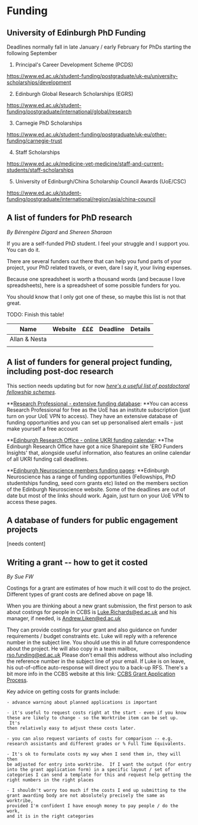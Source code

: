 Funding
=======

University of Edinburgh PhD Funding
-----------------------------------

Deadlines normally fall in late January / early February for PhDs
starting the following September

1. Principal's Career Development Scheme (PCDS)

<https://www.ed.ac.uk/student-funding/postgraduate/uk-eu/university-scholarships/development>

2. Edinburgh Global Research Scholarships (EGRS)

<https://www.ed.ac.uk/student-funding/postgraduate/international/global/research>

3. Carnegie PhD Scholarships

<https://www.ed.ac.uk/student-funding/postgraduate/uk-eu/other-funding/carnegie-trust>

4. Staff Scholarships

<https://www.ed.ac.uk/medicine-vet-medicine/staff-and-current-students/staff-scholarships>

5. University of Edinburgh/China Scholarship Council Awards (UoE/CSC)

<https://www.ed.ac.uk/student-funding/postgraduate/international/region/asia/china-council>

A list of funders for PhD research
----------------------------------

*By Bérengère Digard* and *Shereen Sharaan*

If you are a self-funded PhD student. I feel your struggle and I support
you. You can do it.

There are several funders out there that can help you fund parts of your
project, your PhD related travels, or even, dare I say it, your living
expenses.

Because one spreadsheet is worth a thousand words (and because I love
spreadsheets), here is a spreadsheet of some possible funders for you.

You should know that I only got one of these, so maybe this list is not
that great.

TODO: Finish this table!

| Name              | Website | £££ | Deadline | Details |
|-------------------|---------|-----|----------|---------|
| Allan & Nesta     |         |     |          |         |
|                   |         |     |          |         |


A list of funders for general project funding, including post-doc research
--------------------------------------------------------------------------

This section needs updating but for now [*here's a useful list of
postdoctoral fellowship
schemes*](http://rogierkievit.com/postdoctoral-fellowship-opportunities).

**[Research Professional - extensive funding
database](https://www.researchprofessional.com/0/rr/home): **You can
access Research Professional for free as the UoE has an institute
subscription (just turn on your UoE VPN to access). They have an
extensive database of funding opportunities and you can set up
personalised alert emails - just make yourself a free account

**[Edinburgh Research Office - online UKRI funding
calendar](https://uoe.sharepoint.com/sites/ResearchSupportOfficeIntelligence/SitePages/Funders/Funder-Insights.aspx): **The
Edinburgh Research Office have got a nice Sharepoint site 'ERO Funders
Insights' that, alongside useful information, also features an online
calendar of all UKRI funding call deadlines.

**[Edinburgh Neuroscience members funding
pages](https://www.edinburghneuroscience.ed.ac.uk/members/funding-sources): **Edinburgh
Neuroscience has a range of funding opportunities (Fellowships, PhD
studentships funding, seed corn grants etc) listed on the members
section of the Edinburgh Neuroscience website. Some of the deadlines are
out of date but most of the links should work. Again, just turn on your
UoE VPN to access these pages. 

A database of funders for public engagement projects
----------------------------------------------------

\[needs content\]

Writing a grant -- how to get it costed
---------------------------------------

*By Sue FW*

Costings for a grant are estimates of how much it will cost to do the
project. Different types of grant costs are defined above on page 18.

When you are thinking about a new grant submission, the first person to
ask about costings for people in CCBS is <Luke.Richards@ed.ac.uk> and
his manager, if needed, is <Andrew.Liken@ed.ac.uk>

They can provide costings for your grant and also guidance on funder
requirements / budget constraints etc. Luke will reply with a reference
number in the subject line. You should use this in all future
correspondence about the project. He will also copy in a team mailbox,
<rso.funding@ed.ac.uk> Please don't email this address without also
including the reference number in the subject line of your email. If
Luke is on leave, his out-of-office auto-response will direct you to a
back-up RFS. There's a bit more info in the CCBS website at this link:
[CCBS Grant Application
Process](https://www.edweb.ed.ac.uk/files/atoms/files/ccbs_grant_application_process_sep18.pdf).

Key advice on getting costs for grants include:

    - advance warning about planned applications is important

    - it's useful to request costs right at the start - even if you know
    these are likely to change - so the Worktribe item can be set up.  It's
    then relatively easy to adjust these costs later. 

    - you can also request variants of costs for comparison -- e.g.
    research assistants and different grades or % Full Time Equivalents.

    - It's ok to formulate costs my way when I send them in, they will then
    be adjusted for entry into worktribe.  If I want the output (for entry
    into the grant application form) in a specific layout / set of
    categories I can send a template for this and request help getting the
    right numbers in the right places

    - I shouldn't worry too much if the costs I end up submitting to the
    grant awarding body are not absolutely precisely the same as worktribe,
    provided I'm confident I have enough money to pay people / do the work,
    and it is in the right categories
